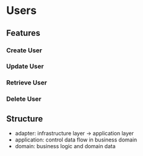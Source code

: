 # Users

## Features

### Create User

### Update User

### Retrieve User

### Delete User

## Structure

-   adapter: infrastructure layer -> application layer
-   application: control data flow in business domain
-   domain: business logic and domain data
